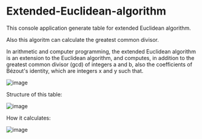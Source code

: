 # Extended-Euclidean-algorithm
This console application generate table for extended Euclidean algorithm.

Also this algoritm can calculate the greatest common divisor.

In arithmetic and computer programming, the extended Euclidean algorithm is an extension to the Euclidean algorithm, and computes, in addition to the greatest common divisor (gcd) of integers a and b, also the coefficients of Bézout's identity, which are integers x and y such that.

![image](https://user-images.githubusercontent.com/106281054/170533482-82270ebb-bebc-490f-8e4d-835faee28227.png)

Structure of this table:

![image](https://user-images.githubusercontent.com/106281054/170527361-04eac230-4eea-4212-abbd-10e49cea0e32.png)

How it calculates:

![image](https://user-images.githubusercontent.com/106281054/170532670-3521cfa2-d4dd-40b1-a4bd-a637545fd230.png)



